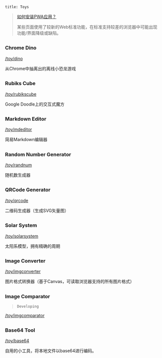 ```
title: Toys
```

> [如何安装PWA应用？](https://developer.mozilla.org/docs/Web/Progressive_web_apps/Add_to_home_screen)
>
> 某些页面使用了较新的Web标准功能，在标准支持较差的浏览器中可能出现功能/界面降级或缺陷。

<h2></h2>

### Chrome Dino

[/toy/dino](/toy/dino)

从Chrome中抽离出的离线小恐龙游戏

<h2></h2>

### Rubiks Cube

[/toy/rubikscube](/toy/rubikscube)

Google Doodle上的交互式魔方

<h2></h2>

### Markdown Editor

[/toy/mdeditor](/toy/mdeditor)

简易Markdown编辑器

<h2></h2>

### Random Number Generator

[/toy/randnum](/toy/randnum)

随机数生成器

<h2></h2>

### QRCode Generator

[/toy/qrcode](/toy/qrcode)

二维码生成器（生成SVG矢量图）

<h2></h2>

### Solar System

[/toy/solarsystem](/toy/solarsystem)

太阳系模型，拥有精确的周期

<h2></h2>

### Image Converter

[/toy/imgconverter](/toy/imgconverter)

图片格式转换器（基于Canvas，可读取浏览器支持的所有图片格式）

<h2></h2>

### Image Comparator

> `Developing`

[/toy/imgcomparator](/toy/imgcomparator)

<h2></h2>

### Base64 Tool

[/toy/base64](/toy/base64)

自用的小工具，将本地文件以base64进行编码。
